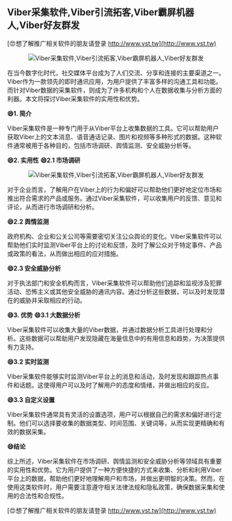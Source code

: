 ## **Viber采集软件,Viber引流拓客,Viber霸屏机器人,Viber好友群发**

[😍想了解推广相关软件的朋友请登录 http://www.vst.tw](http://www.vst.tw)

 <center><img src="https://vst.tw/MP4/tuiguang/png/1.png" alt="Viber采集软件,Viber引流拓客,Viber霸屏机器人,Viber好友群发"></center>

在当今数字化时代，社交媒体平台成为了人们交流、分享和连接的主要渠道之一。Viber作为一款领先的即时通讯应用，为用户提供了丰富多样的沟通工具和功能。而针对Viber数据的采集软件，则成为了许多机构和个人在数据收集与分析方面的利器。本文将探讨Viber采集软件的实用性和优势。

**😄1. 简介**

Viber采集软件是一种专门用于从Viber平台上收集数据的工具。它可以帮助用户获取Viber上的文本消息、语音通话记录、图片和视频等多种形式的数据。这种软件通常被用于各种目的，包括市场调研、舆情监测、安全威胁分析等。

**😄2. 实用性**
**😄2.1 市场调研**

 <center><img src="https://vst.tw/MP4/tuiguang/png/3.png" alt="Viber采集软件,Viber引流拓客,Viber霸屏机器人,Viber好友群发"></center>

对于企业而言，了解用户在Viber上的行为和偏好可以帮助他们更好地定位市场和推出符合需求的产品或服务。通过Viber采集软件，可以收集用户的反馈、意见和评论，从而进行市场调研和分析。

**😄2.2 舆情监测**

政府机构、企业和公关公司等需要密切关注公众舆论的变化。Viber采集软件可以帮助他们实时监测Viber平台上的讨论和反馈，及时了解公众对于特定事件、产品或政策的看法，从而做出相应的应对措施。

**😄2.3 安全威胁分析**

对于执法部门和安全机构而言，Viber采集软件可以帮助他们追踪和监视涉及犯罪活动、恐怖主义或其他安全威胁的通讯内容。通过分析这些数据，可以及时发现潜在的威胁并采取相应的行动。

**😄3. 优势**
**😄3.1 大数据分析**

Viber采集软件可以收集大量的Viber数据，并通过数据分析工具进行处理和分析。这些数据可以帮助用户发现隐藏在海量信息中的有用信息和趋势，为决策提供有力支持。

**😄3.2 实时监测**

Viber采集软件能够实时监测Viber平台上的消息和活动，及时发现和跟踪热点事件和话题。这使得用户可以及时了解用户的态度和情绪，并做出相应的反应。

**😄3.3 自定义设置**

Viber采集软件通常具有灵活的设置选项，用户可以根据自己的需求和偏好进行定制。他们可以选择要收集的数据类型、时间范围、关键词等，从而实现更精确和有效的数据采集。

**😄结论**

综上所述，Viber采集软件在市场调研、舆情监测和安全威胁分析等领域具有重要的实用性和优势。它为用户提供了一种方便快捷的方式来收集、分析和利用Viber平台上的数据，帮助他们更好地理解用户和市场，并做出更明智的决策。然而，在使用这类软件时，用户需要注意遵守相关法律法规和隐私政策，确保数据采集和使用的合法性和合规性。

[😍想了解推广相关软件的朋友请登录 http://www.vst.tw](http://www.vst.tw)




